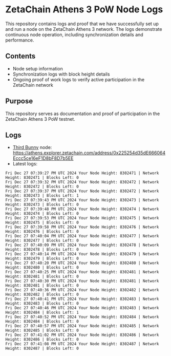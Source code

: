 # ZetaChain Athens 3 PoW Node Logs
This repository contains logs and proof that we have successfully set up and run a node on the ZetaChain Athens 3 network. The logs demonstrate continuous node operation, including synchronization details and performance.

## Contents
- Node setup information
- Synchronization logs with block height details
- Ongoing proof of work logs to verify active participation in the ZetaChain network

## Purpose
This repository serves as documentation and proof of participation in the ZetaChain Athens 3 PoW testnet.

## Logs

- [Third Bunny](https://thirdbunny.xyz/) node: https://athens.explorer.zetachain.com/address/0x225254d35dE666064Eccc5ce16eF1D8bF8D7b5EE
- Latest logs:
```
Fri Dec 27 07:39:27 PM UTC 2024 Your Node Height: 8302471 | Network Height: 8302471 | Blocks Left: 0
Fri Dec 27 07:39:32 PM UTC 2024 Your Node Height: 8302472 | Network Height: 8302472 | Blocks Left: 0
Fri Dec 27 07:39:37 PM UTC 2024 Your Node Height: 8302472 | Network Height: 8302473 | Blocks Left: 1
Fri Dec 27 07:39:43 PM UTC 2024 Your Node Height: 8302473 | Network Height: 8302473 | Blocks Left: 0
Fri Dec 27 07:39:48 PM UTC 2024 Your Node Height: 8302474 | Network Height: 8302474 | Blocks Left: 0
Fri Dec 27 07:39:53 PM UTC 2024 Your Node Height: 8302475 | Network Height: 8302475 | Blocks Left: 0
Fri Dec 27 07:39:58 PM UTC 2024 Your Node Height: 8302476 | Network Height: 8302476 | Blocks Left: 0
Fri Dec 27 07:40:04 PM UTC 2024 Your Node Height: 8302477 | Network Height: 8302477 | Blocks Left: 0
Fri Dec 27 07:40:09 PM UTC 2024 Your Node Height: 8302478 | Network Height: 8302478 | Blocks Left: 0
Fri Dec 27 07:40:14 PM UTC 2024 Your Node Height: 8302479 | Network Height: 8302479 | Blocks Left: 0
Fri Dec 27 07:40:20 PM UTC 2024 Your Node Height: 8302480 | Network Height: 8302480 | Blocks Left: 0
Fri Dec 27 07:40:25 PM UTC 2024 Your Node Height: 8302481 | Network Height: 8302481 | Blocks Left: 0
Fri Dec 27 07:40:30 PM UTC 2024 Your Node Height: 8302481 | Network Height: 8302481 | Blocks Left: 0
Fri Dec 27 07:40:36 PM UTC 2024 Your Node Height: 8302482 | Network Height: 8302482 | Blocks Left: 0
Fri Dec 27 07:40:41 PM UTC 2024 Your Node Height: 8302483 | Network Height: 8302483 | Blocks Left: 0
Fri Dec 27 07:40:46 PM UTC 2024 Your Node Height: 8302483 | Network Height: 8302484 | Blocks Left: 1
Fri Dec 27 07:40:52 PM UTC 2024 Your Node Height: 8302484 | Network Height: 8302484 | Blocks Left: 0
Fri Dec 27 07:40:57 PM UTC 2024 Your Node Height: 8302485 | Network Height: 8302485 | Blocks Left: 0
Fri Dec 27 07:41:02 PM UTC 2024 Your Node Height: 8302486 | Network Height: 8302486 | Blocks Left: 0
Fri Dec 27 07:41:08 PM UTC 2024 Your Node Height: 8302487 | Network Height: 8302487 | Blocks Left: 0
```
